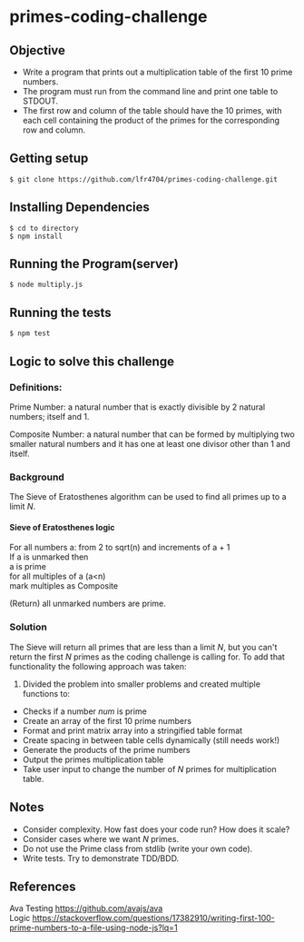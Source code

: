 # primes-coding-challenge

## Objective
* Write a program that prints out a multiplication table of the first 10 prime
numbers.
* The program must run from the command line and print one table to
STDOUT.
* The first row and column of the table should have the 10 primes, with each cell containing the product of the primes for the corresponding row and column.

## Getting setup
```
$ git clone https://github.com/lfr4704/primes-coding-challenge.git

```

## Installing Dependencies
```
$ cd to directory  
$ npm install
```

## Running the Program(server)
```
$ node multiply.js
```

## Running the tests
```
$ npm test
```

## Logic to solve this challenge
### Definitions:
Prime Number: a natural number that is exactly divisible by 2 natural numbers; itself and 1.  

Composite Number: a natural number that can be formed by multiplying two smaller natural numbers and it has one at least one divisor other than 1 and itself.

### Background
The Sieve of Eratosthenes algorithm can be used to find all primes up to a limit _N_.  

#### Sieve of Eratosthenes logic   
  For all numbers a: from 2 to sqrt(n) and increments of a + 1  
    If a is unmarked then  
      a is prime  
      for all multiples of a (a<n)  
        mark multiples as Composite  

  (Return) all unmarked numbers are prime.  

### Solution

The Sieve will return all primes that are less than a limit _N_, but you can't return the first _N_ primes as the coding challenge is calling for. To add that functionality the following approach was taken:

1. Divided the problem into smaller problems and created multiple functions to:  
* Checks if a number _num_ is prime
* Create an array of the first 10 prime numbers
* Format and print matrix array into a stringified table format
* Create spacing in between table cells dynamically (still needs work!)
* Generate the products of the prime numbers
* Output the primes multiplication table
* Take user input to change the number of _N_ primes for multiplication table.

## Notes
* Consider complexity. How fast does your code run? How does it scale?
* Consider cases where we want _N_ primes.
* Do not use the Prime class from stdlib (write your own code).
* Write tests. Try to demonstrate TDD/BDD.

## References
Ava Testing https://github.com/avajs/ava  
Logic https://stackoverflow.com/questions/17382910/writing-first-100-prime-numbers-to-a-file-using-node-js?lq=1
